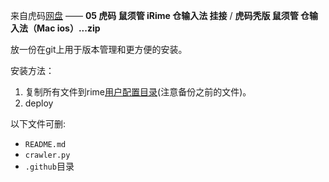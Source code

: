 来自虎码[网盘](http://huma.ysepan.com/) —— **05 虎码 鼠须管 iRime 仓输入法 挂接** / **虎码秃版 鼠须管 仓输入法（Mac ios）...zip**

放一份在git上用于版本管理和更方便的安装。

安装方法：

1. 复制所有文件到rime[用户配置目录](https://github.com/rime/home/wiki/UserData)(注意备份之前的文件)。
2. deploy

以下文件可删:
- `README.md`
- `crawler.py`
- `.github`目录
